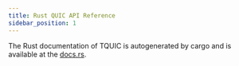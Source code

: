 ```yaml
---
title: Rust QUIC API Reference
sidebar_position: 1
---
```


The Rust documentation of TQUIC is autogenerated by cargo and is available at the [docs.rs](https://docs.rs/tquic).
